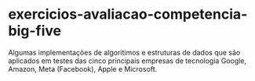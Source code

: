 # exercicios-avaliacao-competencia-big-five

Algumas implementações de algoritimos e estruturas de dados que são aplicados em testes das cinco principais empresas de tecnologia 
Google, Amazon, Meta (Facebook), Apple e Microsoft.

